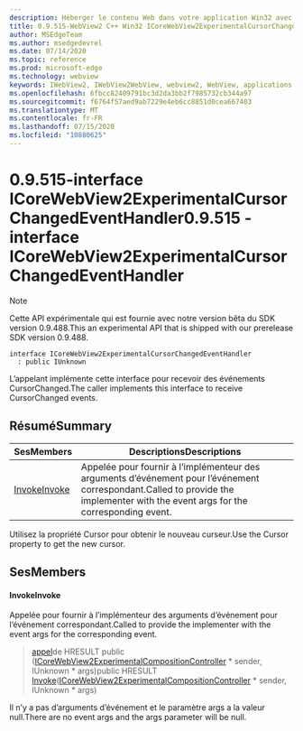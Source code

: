 ```yaml
---
description: Héberger le contenu Web dans votre application Win32 avec le contrôle Microsoft Edge WebView2
title: 0.9.515-WebView2 C++ Win32 ICoreWebView2ExperimentalCursorChangedEventHandler
author: MSEdgeTeam
ms.author: msedgedevrel
ms.date: 07/14/2020
ms.topic: reference
ms.prod: microsoft-edge
ms.technology: webview
keywords: IWebView2, IWebView2WebView, webview2, WebView, applications Win32, Win32, Edge, ICoreWebView2, ICoreWebView2Controller, contrôle de navigateur, html Edge
ms.openlocfilehash: 6fbcc82409791bc3d2da3bb2f7985732cb344a97
ms.sourcegitcommit: f6764f57aed9ab7229e4eb6cc8851d0cea667403
ms.translationtype: MT
ms.contentlocale: fr-FR
ms.lasthandoff: 07/15/2020
ms.locfileid: "10880625"
---
```

# <span data-ttu-id="f4c96-104">0.9.515-interface ICoreWebView2ExperimentalCursorChangedEventHandler</span><span class="sxs-lookup"><span data-stu-id="f4c96-104">0.9.515 - interface ICoreWebView2ExperimentalCursorChangedEventHandler</span></span> 

> [!NOTE]
> <span data-ttu-id="f4c96-105">Cette API expérimentale qui est fournie avec notre version bêta du SDK version 0.9.488.</span><span class="sxs-lookup"><span data-stu-id="f4c96-105">This an experimental API that is shipped with our prerelease SDK version 0.9.488.</span></span>

```
interface ICoreWebView2ExperimentalCursorChangedEventHandler
  : public IUnknown
```

<span data-ttu-id="f4c96-106">L’appelant implémente cette interface pour recevoir des événements CursorChanged.</span><span class="sxs-lookup"><span data-stu-id="f4c96-106">The caller implements this interface to receive CursorChanged events.</span></span>

## <span data-ttu-id="f4c96-107">Résumé</span><span class="sxs-lookup"><span data-stu-id="f4c96-107">Summary</span></span>

 <span data-ttu-id="f4c96-108">Ses</span><span class="sxs-lookup"><span data-stu-id="f4c96-108">Members</span></span>                        | <span data-ttu-id="f4c96-109">Descriptions</span><span class="sxs-lookup"><span data-stu-id="f4c96-109">Descriptions</span></span>
--------------------------------|---------------------------------------------
[<span data-ttu-id="f4c96-110">Invoke</span><span class="sxs-lookup"><span data-stu-id="f4c96-110">Invoke</span></span>](#invoke) | <span data-ttu-id="f4c96-111">Appelée pour fournir à l’implémenteur des arguments d’événement pour l’événement correspondant.</span><span class="sxs-lookup"><span data-stu-id="f4c96-111">Called to provide the implementer with the event args for the corresponding event.</span></span>

<span data-ttu-id="f4c96-112">Utilisez la propriété Cursor pour obtenir le nouveau curseur.</span><span class="sxs-lookup"><span data-stu-id="f4c96-112">Use the Cursor property to get the new cursor.</span></span>

## <span data-ttu-id="f4c96-113">Ses</span><span class="sxs-lookup"><span data-stu-id="f4c96-113">Members</span></span>

#### <span data-ttu-id="f4c96-114">Invoke</span><span class="sxs-lookup"><span data-stu-id="f4c96-114">Invoke</span></span> 

<span data-ttu-id="f4c96-115">Appelée pour fournir à l’implémenteur des arguments d’événement pour l’événement correspondant.</span><span class="sxs-lookup"><span data-stu-id="f4c96-115">Called to provide the implementer with the event args for the corresponding event.</span></span>

> <span data-ttu-id="f4c96-116">[appel](#invoke)de HRESULT public ([ICoreWebView2ExperimentalCompositionController](icorewebview2experimentalcompositioncontroller.md) \* sender, IUnknown \* args)</span><span class="sxs-lookup"><span data-stu-id="f4c96-116">public HRESULT [Invoke](#invoke)([ICoreWebView2ExperimentalCompositionController](icorewebview2experimentalcompositioncontroller.md) \* sender, IUnknown \* args)</span></span>

<span data-ttu-id="f4c96-117">Il n’y a pas d’arguments d’événement et le paramètre args a la valeur null.</span><span class="sxs-lookup"><span data-stu-id="f4c96-117">There are no event args and the args parameter will be null.</span></span>

